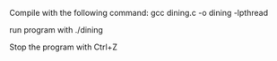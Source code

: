 Compile with the following command:
gcc dining.c -o dining -lpthread

run program with ./dining

Stop the program with Ctrl+Z
